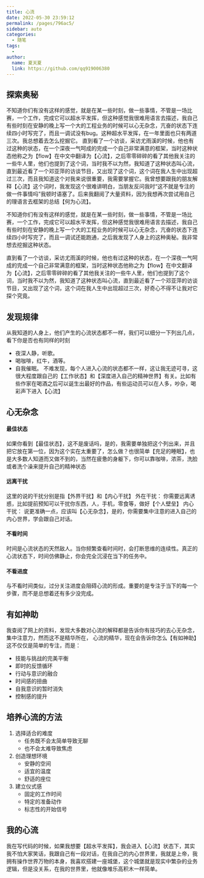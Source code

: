 ```yaml
---
title: 心流
date: 2022-05-30 23:59:12
permalink: /pages/796ac5/
sidebar: auto
categories:
  - 随笔
tags:
  - 
author: 
  name: 夏天夏
  link: https://github.com/qq919006380
---
```


## 探索奥秘
不知道你们有没有这样的感觉，就是在某一些时刻，做一些事情，不管是一场比赛，一个工作，完成它可以超水平发挥，但这种感觉我很难用语言去描述，我自己有些时刻在安静的晚上写一个大的工程业务的时候可以心无杂念，亢奋的状态下连续四小时写完了，而且一调试没有bug。这种超水平发挥，在一年里面也只有两道三次。我总想着去怎么挖掘它。
直到看了一个访谈，采访尤雨溪的时候，他也有过这种的状态，在一个深夜一气呵成的完成一个自己非常满意的框架，当时这种状态他称之为【flow】在中文中翻译为【心流】，之后零零碎碎的看了其他我关注的一些牛人里，他们也提到了这个词，当时我不以为然，我知道了这种状态叫心流，直到最近看了一个邓亚萍的访谈节目，又出现了这个词，这个词在我人生中出现超过三次，而且我知道这个对我来说很重要，我需要掌握它。我曾想要跟我的朋友解释【心流】这个词时，我发现这个很难讲明白，当朋友反问我时“这不就是专注的做一件事情吗”我顿时语塞了。后来我翻阅了大量资料，因为我想再次尝试用自己的理语言去框架的总结【何为心流】。

不知道你们有没有这样的感觉，就是在某一些时刻，做一些事情，不管是一场比赛，一个工作，完成它可以超水平发挥，但这种感觉我很难用语言去描述，我自己有些时刻在安静的晚上写一个大的工程业务的时候可以心无杂念，亢奋的状态下连续四小时写完了，而且一调试还能跑通，之后我发现了人身上的这种奥秘。我非常想去挖掘这种状态。
<!-- more -->
直到看了一个访谈，采访尤雨溪的时候，他也有过这种的状态，在一个深夜一气呵成的完成一个自己非常满意的框架，当时这种状态他称之为【flow】在中文翻译为【心流】，之后零零碎碎的看了其他我关注的一些牛人里，他们也提到了这个词，当时我不以为然，我知道了这种状态叫心流，直到最近看了一个邓亚萍的访谈节目，又出现了这个词，这个词在我人生中出现超过三次，好奇心不得不让我对它探个究竟。
## 发现规律
从我知道的人身上，他们产生的心流状态都不一样，我们可以细分一下列出几点，看下你是否也有同样的时刻
- 夜深人静，听歌。
- 喝咖啡，红牛，酒等。 
- 自我催眠。
不难发现，每个人进入心流的状态都不一样，这让我无迹可寻，这很大程度跟自己的【工作状态】和【深度进入自己的精神世界】有关。比如有些作家在喝酒之后可以诞生出最好的作品，有些运动员可以在人多，吵杂，喝彩声下进入【心流】

## 心无杂念
#### 最佳状态
如果你看到【最佳状态】，这不是废话吗，是的，我需要单独把这个列出来，并且把它放在第一位，因为这个实在太重要了，怎么做？也很简单【充足的睡眠】，也是大多数人知道而又做不到的，当然在疲惫的身躯下，你可以靠咖啡，浓茶，洗脸或者洗个澡来提升自己的精神状态
#### 远离干扰
这里的说的干扰分别是指【外界干扰】和【内心干扰】
外在干扰：
你需要远离诱惑，比如提前预知可以干扰你东西，人，手机，零食等，做好【个人壁垒】
内心干扰：
说更准确一点，应该叫【心无杂念】，是的，你需要集中注意的进入自己的内心世界，学会跟自己对话。

#### 不看时间
时间是心流状态的天然敌人。当你频繁查看时间时，会打断思维的连续性。真正的心流状态下，时间仿佛静止，你会完全沉浸在当下的任务中。


#### 不看进度
与不看时间类似，过分关注进度会阻碍心流的形成。重要的是专注于当下的每一个步骤，而不是总想着还有多少没完成。


## 有如神助
我查阅了网上的资料，发现大多数对心流的解释都是告诉你有技巧的去心无杂念，集中注意力，然而这不是精华所在，
心流的精华，现在会告诉你怎么【有如神助】这不仅仅是简单的专注，而是：
- 技能与挑战的完美平衡
- 即时的反馈循环
- 行动与意识的融合
- 时间感的扭曲
- 自我意识的暂时消失
- 控制感的提升

## 培养心流的方法
1. 选择适合的难度
   - 任务既不会太简单导致无聊
   - 也不会太难导致焦虑
2. 创造理想环境
   - 安静的空间
   - 适宜的温度
   - 舒适的座位
3. 建立仪式感
   - 固定的工作时间
   - 特定的准备动作
   - 标志性的开始信号
   
## 我的心流
我在写代码的时候，如果我想要【超水平发挥】，我会进入【心流】状态下，其实我不怕大家笑话，我跟自己有一段对话，在我自己的内心世界里，我就是上帝，我拥有操作世界万物的本身，我喜欢搭建一座城堡，这个城堡就是现实中繁杂的业务逻辑，但是没关系，在我的世界里，他就像堆乐高积木一样简单。